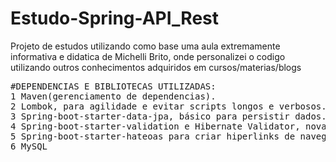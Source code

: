 # Estudo-Spring-API_Rest

Projeto de estudos utilizando como base uma aula extremamente informativa e didatica de Michelli Brito, onde personalizei o codigo utilizando outros conhecimentos adquiridos em cursos/materias/blogs

<pre>
#DEPENDENCIAS E BIBLIOTECAS UTILIZADAS:
1 Maven(gerenciamento de dependencias).	
2 Lombok, para agilidade e evitar scripts longos e verbosos.
3 Spring-boot-starter-data-jpa, básico para persistir dados.
4 Spring-boot-starter-validation e Hibernate Validator, novamente para ganhar agilidade e codigos mais limpos, validando dados/inputs.
5 Spring-boot-starter-hateoas para criar hiperlinks de navegaçao e auxilio aos recursos da API.
6 MySQL
</pre>
